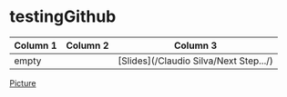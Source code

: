 # testingGithub


| Column 1 | Column 2 | Column 3 |
| ------------- | ------------- | ------------- |
| empty | | [Slides](/Claudio Silva/Next Step.../) |



[Picture](/images/me3.jpg)